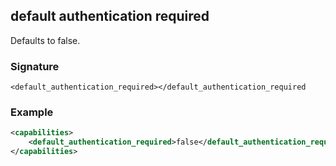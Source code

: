 ## default authentication required

Defaults to false.


### Signature

`<default_authentication_required></default_authentication_required`


### Example

```xml
<capabilities>
    <default_authentication_required>false</default_authentication_required>
</capabilities>
```
